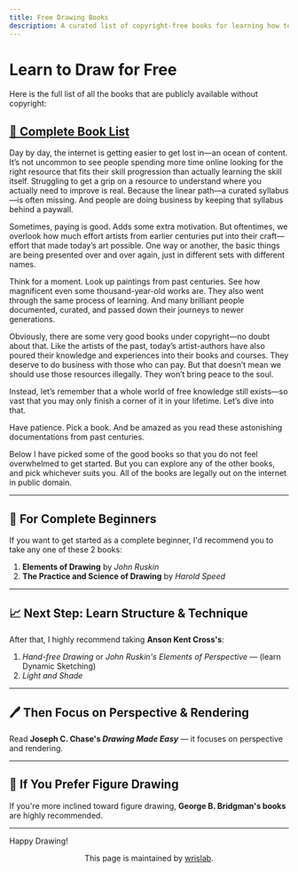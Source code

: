 ```yaml
---
title: Free Drawing Books
description: A curated list of copyright-free books for learning how to draw — from beginner to advanced.
---
```


# Learn to Draw for Free

Here is the full list of all the books that are publicly available without copyright:

## [📌 Complete Book List](/booklist.md)

Day by day, the internet is getting easier to get lost in—an ocean of content. It’s not uncommon to see people spending more time online looking for the right resource that fits their skill progression than actually learning the skill itself. Struggling to get a grip on a resource to understand where you actually need to improve is real. Because the linear path—a curated syllabus—is often missing. And people are doing business by keeping that syllabus behind a paywall.

Sometimes, paying is good. Adds some extra motivation. But oftentimes, we overlook how much effort artists from earlier centuries put into their craft—effort that made today’s art possible. One way or another, the basic things are being presented over and over again, just in different sets with different names. 

Think for a moment. Look up paintings from past centuries. See how magnificent even some thousand-year-old works are. They also went through the same process of learning. And many brilliant people documented, curated, and passed down their journeys to newer generations.

Obviously, there are some very good books under copyright—no doubt about that. Like the artists of the past, today’s artist-authors have also poured their knowledge and experiences into their books and courses. They deserve to do business with those who can pay. But that doesn’t mean we should use those resources illegally. They won’t bring peace to the soul.

Instead, let’s remember that a whole world of free knowledge still exists—so vast that you may only finish a corner of it in your lifetime. Let’s dive into that.

Have patience. Pick a book. And be amazed as you read these astonishing documentations from past centuries.

Below I have picked some of the good books so that you do not feel overwhelmed to get started. But you can explore any of the other books, and pick whichever suits you. All of the books are legally out on the internet in public domain.

---

## 📘 For Complete Beginners

If you want to get started as a complete beginner, I'd recommend you to take any one of these 2 books:

1. **Elements of Drawing** by *John Ruskin*
2. **The Practice and Science of Drawing** by *Harold Speed*

---

## 📈 Next Step: Learn Structure & Technique

After that, I highly recommend taking **Anson Kent Cross's**:

1. *Hand-free Drawing* or *John Ruskin's Elements of Perspective* — (learn Dynamic Sketching)
2. *Light and Shade*

---

## 🖊️ Then Focus on Perspective & Rendering

Read **Joseph C. Chase's _Drawing Made Easy_** — it focuses on perspective and rendering.

---

## 🧍 If You Prefer Figure Drawing

If you're more inclined toward figure drawing, **George B. Bridgman's books** are highly recommended.

---

Happy Drawing!

<center>This page is maintained by <a href="https://github.com/wrislab">wrislab</a>.</center>
